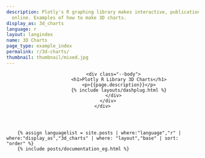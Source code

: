 ```yaml
---
description: Plotly's R graphing library makes interactive, publication-quality graphs
  online. Examples of how to make 3D charts.
display_as: 3d_charts
language: r
layout: langindex
name: 3D Charts
page_type: example_index
permalink: r/3d-charts/
thumbnail: thumbnail/mixed.jpg
---
```


<header class="--welcome">
	<div class="--welcome-body">
		<!--div.--wrap-inner-->
		<div class="--title">

			<div class="--body">
				<h1>Plotly R Library 3D Charts</h1>
				<p>{{page.description}}</p>
				{% include layouts/dashplug.html %}
			</div>
		</div>
	</div>
</header>

		{% assign languagelist = site.posts | where:"language","r" | where:"display_as","3d_charts" | where: "layout","base" | sort: "order" %}
        {% include posts/documentation_eg.html %}
